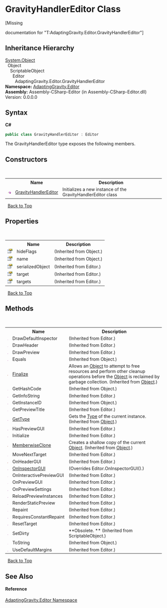 # GravityHandlerEditor Class
 

\[Missing <summary> documentation for "T:AdaptingGravity.Editor.GravityHandlerEditor"\]


## Inheritance Hierarchy
<a href="http://msdn2.microsoft.com/en-us/library/e5kfa45b" target="_blank">System.Object</a><br />&nbsp;&nbsp;Object<br />&nbsp;&nbsp;&nbsp;&nbsp;ScriptableObject<br />&nbsp;&nbsp;&nbsp;&nbsp;&nbsp;&nbsp;Editor<br />&nbsp;&nbsp;&nbsp;&nbsp;&nbsp;&nbsp;&nbsp;&nbsp;AdaptingGravity.Editor.GravityHandlerEditor<br />
**Namespace:**&nbsp;<a href="73088e84-e0bc-b3ee-52ce-16a51fca114e">AdaptingGravity.Editor</a><br />**Assembly:**&nbsp;Assembly-CSharp-Editor (in Assembly-CSharp-Editor.dll) Version: 0.0.0.0

## Syntax

**C#**<br />
``` C#
public class GravityHandlerEditor : Editor
```

The GravityHandlerEditor type exposes the following members.


## Constructors
&nbsp;<table><tr><th></th><th>Name</th><th>Description</th></tr><tr><td>![Public method](media/pubmethod.gif "Public method")</td><td><a href="5bdcede7-2aba-cf22-a49f-f29067bf3e4c">GravityHandlerEditor</a></td><td>
Initializes a new instance of the GravityHandlerEditor class</td></tr></table>&nbsp;
<a href="#gravityhandlereditor-class">Back to Top</a>

## Properties
&nbsp;<table><tr><th></th><th>Name</th><th>Description</th></tr><tr><td>![Public property](media/pubproperty.gif "Public property")</td><td>hideFlags</td><td> (Inherited from Object.)</td></tr><tr><td>![Public property](media/pubproperty.gif "Public property")</td><td>name</td><td> (Inherited from Object.)</td></tr><tr><td>![Public property](media/pubproperty.gif "Public property")</td><td>serializedObject</td><td> (Inherited from Editor.)</td></tr><tr><td>![Public property](media/pubproperty.gif "Public property")</td><td>target</td><td> (Inherited from Editor.)</td></tr><tr><td>![Public property](media/pubproperty.gif "Public property")</td><td>targets</td><td> (Inherited from Editor.)</td></tr></table>&nbsp;
<a href="#gravityhandlereditor-class">Back to Top</a>

## Methods
&nbsp;<table><tr><th></th><th>Name</th><th>Description</th></tr><tr><td>![Public method](media/pubmethod.gif "Public method")</td><td>DrawDefaultInspector</td><td> (Inherited from Editor.)</td></tr><tr><td>![Public method](media/pubmethod.gif "Public method")</td><td>DrawHeader</td><td> (Inherited from Editor.)</td></tr><tr><td>![Public method](media/pubmethod.gif "Public method")</td><td>DrawPreview</td><td> (Inherited from Editor.)</td></tr><tr><td>![Public method](media/pubmethod.gif "Public method")</td><td>Equals</td><td> (Inherited from Object.)</td></tr><tr><td>![Protected method](media/protmethod.gif "Protected method")</td><td><a href="http://msdn2.microsoft.com/en-us/library/4k87zsw7" target="_blank">Finalize</a></td><td>
Allows an <a href="http://msdn2.microsoft.com/en-us/library/e5kfa45b" target="_blank">Object</a> to attempt to free resources and perform other cleanup operations before the <a href="http://msdn2.microsoft.com/en-us/library/e5kfa45b" target="_blank">Object</a> is reclaimed by garbage collection.
 (Inherited from <a href="http://msdn2.microsoft.com/en-us/library/e5kfa45b" target="_blank">Object</a>.)</td></tr><tr><td>![Public method](media/pubmethod.gif "Public method")</td><td>GetHashCode</td><td> (Inherited from Object.)</td></tr><tr><td>![Public method](media/pubmethod.gif "Public method")</td><td>GetInfoString</td><td> (Inherited from Editor.)</td></tr><tr><td>![Public method](media/pubmethod.gif "Public method")</td><td>GetInstanceID</td><td> (Inherited from Object.)</td></tr><tr><td>![Public method](media/pubmethod.gif "Public method")</td><td>GetPreviewTitle</td><td> (Inherited from Editor.)</td></tr><tr><td>![Public method](media/pubmethod.gif "Public method")</td><td><a href="http://msdn2.microsoft.com/en-us/library/dfwy45w9" target="_blank">GetType</a></td><td>
Gets the <a href="http://msdn2.microsoft.com/en-us/library/42892f65" target="_blank">Type</a> of the current instance.
 (Inherited from <a href="http://msdn2.microsoft.com/en-us/library/e5kfa45b" target="_blank">Object</a>.)</td></tr><tr><td>![Public method](media/pubmethod.gif "Public method")</td><td>HasPreviewGUI</td><td> (Inherited from Editor.)</td></tr><tr><td>![Public method](media/pubmethod.gif "Public method")</td><td>Initialize</td><td> (Inherited from Editor.)</td></tr><tr><td>![Protected method](media/protmethod.gif "Protected method")</td><td><a href="http://msdn2.microsoft.com/en-us/library/57ctke0a" target="_blank">MemberwiseClone</a></td><td>
Creates a shallow copy of the current <a href="http://msdn2.microsoft.com/en-us/library/e5kfa45b" target="_blank">Object</a>.
 (Inherited from <a href="http://msdn2.microsoft.com/en-us/library/e5kfa45b" target="_blank">Object</a>.)</td></tr><tr><td>![Public method](media/pubmethod.gif "Public method")</td><td>MoveNextTarget</td><td> (Inherited from Editor.)</td></tr><tr><td>![Protected method](media/protmethod.gif "Protected method")</td><td>OnHeaderGUI</td><td> (Inherited from Editor.)</td></tr><tr><td>![Public method](media/pubmethod.gif "Public method")</td><td><a href="e2bc9dae-843c-50ed-8ba6-23d290f4ee31">OnInspectorGUI</a></td><td> (Overrides Editor.OnInspectorGUI().)</td></tr><tr><td>![Public method](media/pubmethod.gif "Public method")</td><td>OnInteractivePreviewGUI</td><td> (Inherited from Editor.)</td></tr><tr><td>![Public method](media/pubmethod.gif "Public method")</td><td>OnPreviewGUI</td><td> (Inherited from Editor.)</td></tr><tr><td>![Public method](media/pubmethod.gif "Public method")</td><td>OnPreviewSettings</td><td> (Inherited from Editor.)</td></tr><tr><td>![Public method](media/pubmethod.gif "Public method")</td><td>ReloadPreviewInstances</td><td> (Inherited from Editor.)</td></tr><tr><td>![Public method](media/pubmethod.gif "Public method")</td><td>RenderStaticPreview</td><td> (Inherited from Editor.)</td></tr><tr><td>![Public method](media/pubmethod.gif "Public method")</td><td>Repaint</td><td> (Inherited from Editor.)</td></tr><tr><td>![Public method](media/pubmethod.gif "Public method")</td><td>RequiresConstantRepaint</td><td> (Inherited from Editor.)</td></tr><tr><td>![Public method](media/pubmethod.gif "Public method")</td><td>ResetTarget</td><td> (Inherited from Editor.)</td></tr><tr><td>![Public method](media/pubmethod.gif "Public method")</td><td>SetDirty</td><td> **Obsolete. ** (Inherited from ScriptableObject.)</td></tr><tr><td>![Public method](media/pubmethod.gif "Public method")</td><td>ToString</td><td> (Inherited from Object.)</td></tr><tr><td>![Public method](media/pubmethod.gif "Public method")</td><td>UseDefaultMargins</td><td> (Inherited from Editor.)</td></tr></table>&nbsp;
<a href="#gravityhandlereditor-class">Back to Top</a>

## See Also


#### Reference
<a href="73088e84-e0bc-b3ee-52ce-16a51fca114e">AdaptingGravity.Editor Namespace</a><br />